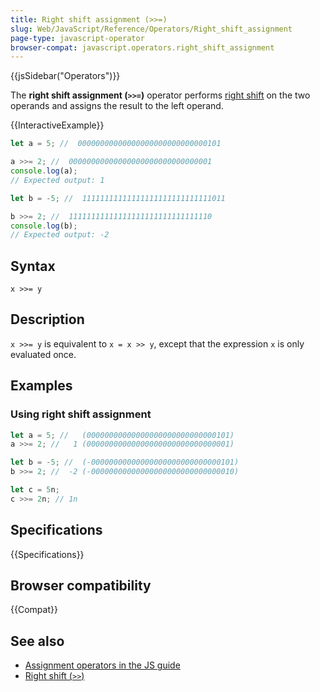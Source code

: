 ```yaml
---
title: Right shift assignment (>>=)
slug: Web/JavaScript/Reference/Operators/Right_shift_assignment
page-type: javascript-operator
browser-compat: javascript.operators.right_shift_assignment
---
```


{{jsSidebar("Operators")}}

The **right shift assignment (`>>=`)** operator performs [right shift](/en-US/docs/Web/JavaScript/Reference/Operators/Right_shift) on the two operands and assigns the result to the left operand.

{{InteractiveExample}}

```js interactive-example
let a = 5; //  00000000000000000000000000000101

a >>= 2; //  00000000000000000000000000000001
console.log(a);
// Expected output: 1

let b = -5; //  11111111111111111111111111111011

b >>= 2; //  11111111111111111111111111111110
console.log(b);
// Expected output: -2

```

## Syntax

```js-nolint
x >>= y
```

## Description

`x >>= y` is equivalent to `x = x >> y`, except that the expression `x` is only evaluated once.

## Examples

### Using right shift assignment

```js
let a = 5; //   (00000000000000000000000000000101)
a >>= 2; //   1 (00000000000000000000000000000001)

let b = -5; //  (-00000000000000000000000000000101)
b >>= 2; //  -2 (-00000000000000000000000000000010)

let c = 5n;
c >>= 2n; // 1n
```

## Specifications

{{Specifications}}

## Browser compatibility

{{Compat}}

## See also

- [Assignment operators in the JS guide](/en-US/docs/Web/JavaScript/Guide/Expressions_and_operators#assignment_operators)
- [Right shift (`>>`)](/en-US/docs/Web/JavaScript/Reference/Operators/Right_shift)
